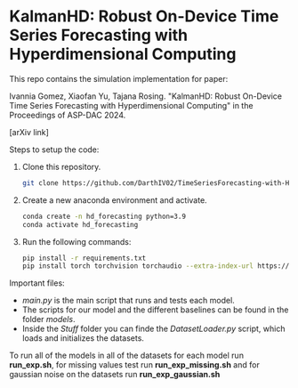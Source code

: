 # KalmanHD: Robust On-Device Time Series Forecasting with Hyperdimensional Computing

This repo contains the simulation implementation for paper:

Ivannia Gomez, Xiaofan Yu, Tajana Rosing. "KalmanHD: Robust On-Device Time Series Forecasting with Hyperdimensional Computing" in the Proceedings of ASP-DAC 2024.

[arXiv link]

Steps to setup the code:
   1) Clone this repository.
      ```bash
      git clone https://github.com/DarthIV02/TimeSeriesForecasting-with-HD
      ```
   3) Create a new anaconda environment and activate.
      ```bash
      conda create -n hd_forecasting python=3.9
      conda activate hd_forecasting
      ```
   5) Run the following commands:
      ```bash
      pip install -r requirements.txt
      pip install torch torchvision torchaudio --extra-index-url https://download.pytorch.org/whl/cu117
      ```

Important files:
   - *main.py* is the main script that runs and tests each model.
   - The scripts for our model and the different baselines can be found in the folder *models*.
   - Inside the *Stuff* folder you can finde the *DatasetLoader.py* script, which loads and initializes the datasets.

To run all of the models in all of the datasets for each model run **run_exp.sh**, for missing values test run **run_exp_missing.sh** and for gaussian noise on the datasets run **run_exp_gaussian.sh**
